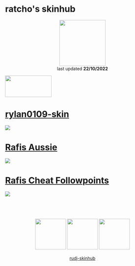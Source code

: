 # ratcho's skinhub
<p align="center">
<a href="https://osu.ppy.sh/users/8075782">
  <img src="https://a.ppy.sh/8075782"  
       width="150"
       height="150"></a>
<br>
last updated <b>22/10/2022</b>
</p>

<a href="https://www.youtube.com/watch?v=kbbgypvGPgM">
<img src="https://i.imgur.com/uDyKiLi.png"
       width="151" 
       height="70"/></a>

# [rylan0109-skin](https://github.com/ryancranie/skinhub/raw/tyfh/player/ratcho/rylan0109-skin.osk)
[![](https://i.imgur.com/AO5nMUd.jpeg)](https://github.com/ryancranie/skinhub/raw/tyfh/player/ratcho/rylan0109-skin.osk)

# [Rafis Aussie](https://github.com/ryancranie/skinhub/raw/tyfh/player/ratcho/Rafis%20Aussie.osk)
[![](https://osu.ppy.sh/ss/18205100/c729)](https://github.com/ryancranie/skinhub/raw/tyfh/player/ratcho/Rafis%20Aussie.osk)

# [Rafis Cheat Followpoints](https://github.com/ryancranie/skinhub/raw/tyfh/player/ratcho/Rafis%20Cheat%20Followpoints.osk)
[![](https://osu.ppy.sh/ss/18205142/e9af)](https://github.com/ryancranie/skinhub/raw/tyfh/player/ratcho/Rafis%20Cheat%20Followpoints.osk)

#
<p align="center">
  <br></br>
  <a href="https://www.twitch.tv/ratchoosu">
  <img src="https://i.imgur.com/HM030lk.png" 
       width="100" 
       height="100"></a>
  <a href="https://www.youtube.com/channel/UCjHlT7WyuF73G0upcWZKhgA">
  <img src="https://i.imgur.com/YWbDUUy.png"  
       width="100" 
       height="100"></a>
  <a href="https://twitter.com/ratcho19">
  <img src="https://i.imgur.com/PUQ5uWf.png" 
       width="100" 
       height="100"></a>
  <br></br>
  <a href="README.md">rudj-skinhub</a>
 </p>

